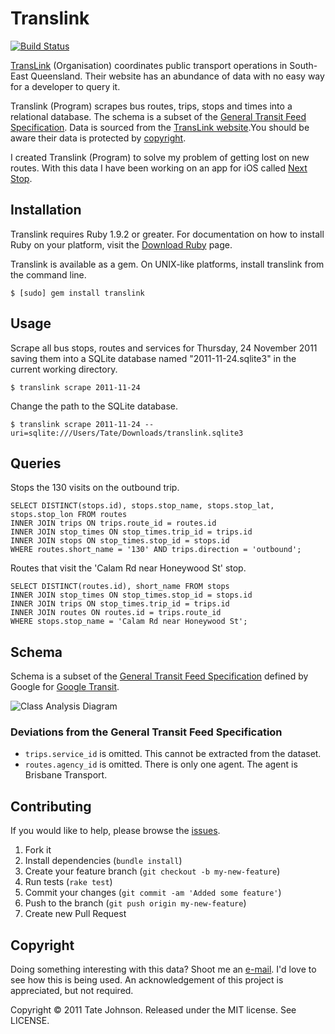 # Translink

[![Build Status](https://secure.travis-ci.org/tatey/translink.png)](http://travis-ci.org/tatey/translink)

[TransLink](http://translink.com.au/) (Organisation) coordinates public transport operations in
South-East Queensland. Their website has an abundance of data with no easy way for a developer
to query it.

Translink (Program) scrapes bus routes, trips, stops and times into a relational database.
The schema is a subset of the [General Transit Feed Specification](https://developers.google.com/transit/gtfs/reference).
Data is sourced from the [TransLink website](http://translink.com.au/).You should be
aware their data is protected by [copyright](http://translink.com.au/site-information/legal/copyright).

I created Translink (Program) to solve my problem of getting lost on new routes. With this data I 
have been working on an app for iOS called [Next Stop](http://nextstop.me).

## Installation

Translink requires Ruby 1.9.2 or greater. For documentation on how to install Ruby on your
platform, visit the [Download Ruby](http://www.ruby-lang.org/en/downloads/) page.

Translink is available as a gem. On UNIX-like platforms, install translink from the command line.

    $ [sudo] gem install translink

## Usage

Scrape all bus stops, routes and services for Thursday, 24 November 2011 saving
them into a SQLite database named "2011-11-24.sqlite3" in the current working directory.

    $ translink scrape 2011-11-24

Change the path to the SQLite database.

    $ translink scrape 2011-11-24 --uri=sqlite:///Users/Tate/Downloads/translink.sqlite3

## Queries

Stops the 130 visits on the outbound trip.

    SELECT DISTINCT(stops.id), stops.stop_name, stops.stop_lat, stops.stop_lon FROM routes
    INNER JOIN trips ON trips.route_id = routes.id
    INNER JOIN stop_times ON stop_times.trip_id = trips.id
    INNER JOIN stops ON stop_times.stop_id = stops.id
    WHERE routes.short_name = '130' AND trips.direction = 'outbound';

Routes that visit the 'Calam Rd near Honeywood St' stop.

    SELECT DISTINCT(routes.id), short_name FROM stops
    INNER JOIN stop_times ON stop_times.stop_id = stops.id
    INNER JOIN trips ON stop_times.trip_id = trips.id
    INNER JOIN routes ON routes.id = trips.route_id
    WHERE stops.stop_name = 'Calam Rd near Honeywood St';

## Schema

Schema is a subset of the [General Transit Feed Specification](https://developers.google.com/transit/gtfs/reference)
defined by Google for [Google Transit](https://developers.google.com/transit/google-transit).

![Class Analysis Diagram](https://github.com/tatey/translink/raw/master/doc/schema.png)

### Deviations from the General Transit Feed Specification

* `trips.service_id` is omitted. This cannot be extracted from the dataset.
* `routes.agency_id` is omitted. There is only one agent. The agent is Brisbane Transport.

## Contributing

If you would like to help, please browse the [issues](https://github.com/tatey/translink/issues).

1. Fork it
2. Install dependencies (`bundle install`)
3. Create your feature branch (`git checkout -b my-new-feature`)
4. Run tests (`rake test`)
5. Commit your changes (`git commit -am 'Added some feature'`)
6. Push to the branch (`git push origin my-new-feature`)
7. Create new Pull Request

## Copyright

Doing something interesting with this data? Shoot me an [e-mail](mailto:tate@tatey.com). I'd love to see how
this is being used. An acknowledgement of this project is appreciated, but not required.

Copyright © 2011 Tate Johnson. Released under the MIT license. See LICENSE.
